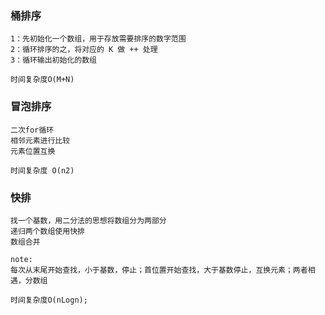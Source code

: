 ### 桶排序
```
1：先初始化一个数组，用于存放需要排序的数字范围
2：循环排序的之，将对应的 K 做 ++ 处理
3：循环输出初始化的数组

时间复杂度O(M+N)

```

### 冒泡排序
```
二次for循环
相邻元素进行比较
元素位置互换

时间复杂度 O(n2)
```

### 快排
```
找一个基数，用二分法的思想将数组分为两部分
递归两个数组使用快排
数组合并

note:
每次从末尾开始查找，小于基数，停止；首位置开始查找，大于基数停止，互换元素；两者相遇，分数组

时间复杂度O(nLogn);

```
